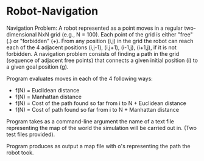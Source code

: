 # Robot-Navigation

Navigation Problem:
A robot represented as a point moves in a regular two-dimensional NxN grid (e.g., N = 100). Each point of the grid is either "free" (.) or "forbidden" (+). From any position (i,j) in the grid the robot can reach each of the 4 adjacent positions (i,j-1), (i,j+1), (i-1,j), (i+1,j), if it is not forbidden. A navigation problem consists of finding a path in the grid (sequence of adjacent free points) that connects a given initial position (i) to a given goal position (g). 

Program evaluates moves in each of the 4 following ways:
- f(N) = Euclidean distance
- f(N) = Manhattan distance
- f(N) = Cost of the path found so far from i to N + Euclidean distance
- f(N) = Cost of path found so far from i to N + Manhattan distance

Program takes as a command-line argument the name of a text file representing the map of the world the simulation will be carried out in. (Two test files provided).

Program produces as output a map file with o's representing the path the robot took.
